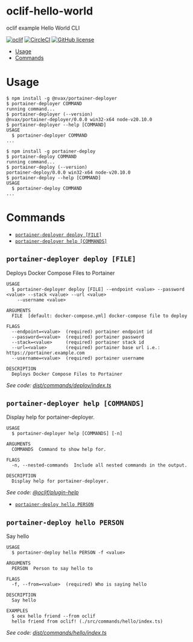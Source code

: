 oclif-hello-world
=================

oclif example Hello World CLI

[![oclif](https://img.shields.io/badge/cli-oclif-brightgreen.svg)](https://oclif.io)
[![CircleCI](https://circleci.com/gh/oclif/hello-world/tree/main.svg?style=shield)](https://circleci.com/gh/oclif/hello-world/tree/main)
[![GitHub license](https://img.shields.io/github/license/oclif/hello-world)](https://github.com/oclif/hello-world/blob/main/LICENSE)

<!-- toc -->
* [Usage](#usage)
* [Commands](#commands)
<!-- tocstop -->
# Usage
<!-- usage -->
```sh-session
$ npm install -g @nvax/portainer-deployer
$ portainer-deployer COMMAND
running command...
$ portainer-deployer (--version)
@nvax/portainer-deployer/0.0.0 win32-x64 node-v20.10.0
$ portainer-deployer --help [COMMAND]
USAGE
  $ portainer-deployer COMMAND
...
```
<!-- usagestop -->
```sh-session
$ npm install -g portainer-deploy
$ portainer-deploy COMMAND
running command...
$ portainer-deploy (--version)
portainer-deploy/0.0.0 win32-x64 node-v20.10.0
$ portainer-deploy --help [COMMAND]
USAGE
  $ portainer-deploy COMMAND
...
```
# Commands
<!-- commands -->
* [`portainer-deployer deploy [FILE]`](#portainer-deployer-deploy-file)
* [`portainer-deployer help [COMMANDS]`](#portainer-deployer-help-commands)

## `portainer-deployer deploy [FILE]`

Deploys Docker Compose Files to Portainer

```
USAGE
  $ portainer-deployer deploy [FILE] --endpoint <value> --password <value> --stack <value> --url <value>
    --username <value>

ARGUMENTS
  FILE  [default: docker-compose.yml] docker-compose file to deploy

FLAGS
  --endpoint=<value>  (required) portainer endpoint id
  --password=<value>  (required) portainer password
  --stack=<value>     (required) portainer stack id
  --url=<value>       (required) portainer base url i.e.: https://portainer.example.com
  --username=<value>  (required) portainer username

DESCRIPTION
  Deploys Docker Compose Files to Portainer
```

_See code: [dist/commands/deploy/index.ts](https://github.com/novarx.ch/portainer-deployer/blob/v0.0.0/dist/commands/deploy/index.ts)_

## `portainer-deployer help [COMMANDS]`

Display help for portainer-deployer.

```
USAGE
  $ portainer-deployer help [COMMANDS] [-n]

ARGUMENTS
  COMMANDS  Command to show help for.

FLAGS
  -n, --nested-commands  Include all nested commands in the output.

DESCRIPTION
  Display help for portainer-deployer.
```

_See code: [@oclif/plugin-help](https://github.com/oclif/plugin-help/blob/v6.0.8/lib/commands/help.ts)_
<!-- commandsstop -->
* [`portainer-deploy hello PERSON`](#portainer-deploy-hello-person)

## `portainer-deploy hello PERSON`

Say hello

```
USAGE
  $ portainer-deploy hello PERSON -f <value>

ARGUMENTS
  PERSON  Person to say hello to

FLAGS
  -f, --from=<value>  (required) Who is saying hello

DESCRIPTION
  Say hello

EXAMPLES
  $ oex hello friend --from oclif
  hello friend from oclif! (./src/commands/hello/index.ts)
```

_See code: [dist/commands/hello/index.ts](https://github.com/novarx.ch/portainer-deploy/blob/v0.0.0/dist/commands/hello/index.ts)_
